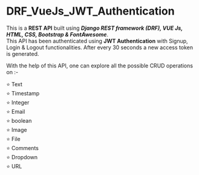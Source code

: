 # DRF_VueJs_JWT_Authentication


This is a <b>REST API</b> built using <b><i>Django REST framework (DRF), VUE Js, HTML, CSS, Bootstrap & FontAwesome</i></b>.  
This API has been authenticated using <b>JWT Authentication</b> with Signup, Login & Logout functionalities. After every 30 seconds a new access token is generated.



With the help of this API, one can explore all the possible CRUD operations on :-

⭐ Text   
⭐ Timestamp   
⭐ Integer  
⭐ Email  
⭐ boolean  
⭐ Image   
⭐ File    
⭐ Comments  
⭐ Dropdown    
⭐ URL   



